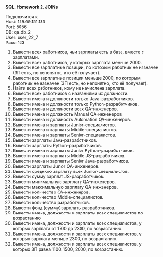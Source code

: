 **SQL. Homework 2. JOINs**

Подключится к  
Host: 159.69.151.133  
Port: 5056  
DB: qa_db_2  
User: user_22_7  
Pass: 123  

1. Вывести всех работников, чьи зарплаты есть в базе, вместе с зарплатами.
2. Вывести всех работников, у которых зарплата меньше 2000.
3. Вывести все зарплатные позиции, по которым работник не назначен (ЗП есть, но непонятно, кто её получает).
4. Вывести все зарплатные позиции меньше 2000, по которым работник не назначен (ЗП есть, но непонятно, кто её получает).
5. Найти всех работников, кому не начислена зарплата.
6. Вывести всех работников с названиями их должности.
7. Вывести имена и должности только Java-разработчиков.
8. Вывести имена и должности только Python-разработчиков.
9. Вывести имена и должности всех QA-инженеров.
10. Вывести имена и должность Manual QA-инженеров.
11. Вывести имена и должность Automation QA-инженеров.
12. Вывести имена и зарплаты Junior-специалистов.
13. Вывести имена и зарплаты Middle-специалистов.
14. Вывести имена и зарплаты Senior-специалистов.
15. Вывести зарплаты Java-разработчиков.
16. Вывести зарплаты Python-разработчиков.
17. Вывести имена и зарплаты Junior Python-разработчиков.
18. Вывести имена и зарплаты Middle JS-разработчиков.
19. Вывести имена и зарплаты Senior Java-разработчиков.
20. Вывести зарплаты Junior QA-инженеров.
21. Вывести среднюю зарплату всех Junior-специалистов.
22. Вывести сумму зарплат JS-разработчиков.
23. Вывести минимальную зарплату QA-инженеров.
24. Вывести максимальную зарплату QA-инженеров.
25. Вывести количество QA-инженеров.
26. Вывести количество Middle-специалистов.
27. Вывести количество разработчиков.
28. Вывести фонд (сумму) зарплаты разработчиков.
29. Вывести имена, должности и зарплаты всех специалистов по возрастанию.
30. Вывести имена, должности и зарплаты всех специалистов, у которых зарплата от 1700 до 2300, по возрастанию.
31. Вывести имена, должности и зарплаты всех специалистов, у которых зарплата меньше 2300, по возрастанию.
32. Вывести имена, должности и зарплаты всех специалистов, у которых ЗП равна 1100, 1500, 2000, по возрастанию.